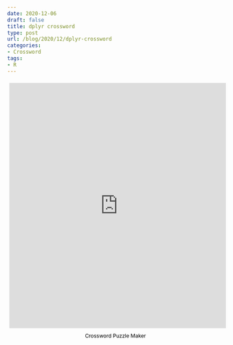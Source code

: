 ```yaml
---
date: 2020-12-06
draft: false
title: dplyr crossword
type: post
url: /blog/2020/12/dplyr-crossword
categories:
- Crossword
tags:
- R
---
```

<div style="margin:auto; display:flex; flex-direction:column; height:600px; max-width:1200px">
<iframe src="https://crosswordlabs.com/embed/2020-12-03-569" style="flex:1; width:100%; padding:5px 0px 0 5px; border:0px;"></iframe>
<a target="_blank" style="align-self:center; font-size:12px; color:black; padding-top:10px; text-decoration:none;text-align:center" href="https://crosswordlabs.com">Crossword Puzzle Maker</a>
</div>